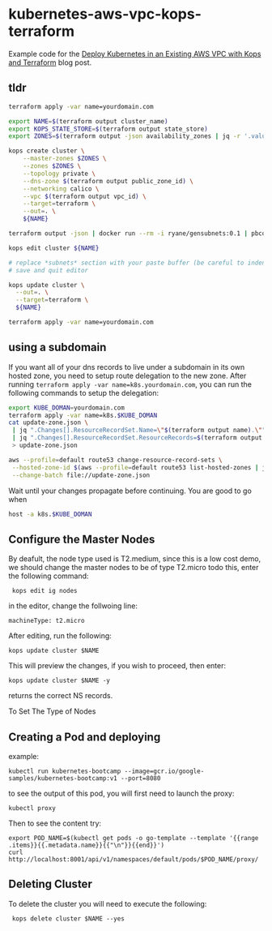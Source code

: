 # kubernetes-aws-vpc-kops-terraform

Example code for
the
[Deploy Kubernetes in an Existing AWS VPC with Kops and Terraform](https://ryaneschinger.com/blog/kubernetes-aws-vpc-kops-terraform/) blog
post.

## tldr

```bash
terraform apply -var name=yourdomain.com

export NAME=$(terraform output cluster_name)
export KOPS_STATE_STORE=$(terraform output state_store)
export ZONES=$(terraform output -json availability_zones | jq -r '.value|join(",")')

kops create cluster \
    --master-zones $ZONES \
    --zones $ZONES \
    --topology private \
    --dns-zone $(terraform output public_zone_id) \
    --networking calico \
    --vpc $(terraform output vpc_id) \
    --target=terraform \
    --out=. \
    ${NAME}

terraform output -json | docker run --rm -i ryane/gensubnets:0.1 | pbcopy

kops edit cluster ${NAME}

# replace *subnets* section with your paste buffer (be careful to indent properly)
# save and quit editor

kops update cluster \
  --out=. \
  --target=terraform \
  ${NAME}

terraform apply -var name=yourdomain.com
```

## using a subdomain

If you want all of your dns records to live under a subdomain in its own hosted
zone, you need to setup route delegation to the new zone. After running
`terraform apply -var name=k8s.yourdomain.com`, you can run the following
commands to setup the delegation:

```bash
export KUBE_DOMAN=yourdomain.com
terraform apply -var name=k8s.$KUBE_DOMAN
cat update-zone.json \
 | jq ".Changes[].ResourceRecordSet.Name=\"$(terraform output name).\"" \
 | jq ".Changes[].ResourceRecordSet.ResourceRecords=$(terraform output -json name_servers | jq '.value|[{"Value": .[]}]')" \
 > update-zone.json

aws --profile=default route53 change-resource-record-sets \
 --hosted-zone-id $(aws --profile=default route53 list-hosted-zones | jq -r '.HostedZones[] | select(.Name=="$KUBE_DOMAN.") | .Id' | sed 's/\/hostedzone\///') \
 --change-batch file://update-zone.json
```

Wait until your changes propagate before continuing. You are good to go when

```bash
host -a k8s.$KUBE_DOMAN
```

## Configure the Master Nodes

By deafult, the node type used is T2.medium, since this is a low cost demo, we should change the master nodes to be of type T2.micro
todo this, enter the following command:
```
 kops edit ig nodes  
```

in the editor, change the follwoing line:
```
machineType: t2.micro
```

After editing, run the following:

```
kops update cluster $NAME
```

This will preview the changes, if you wish to proceed, then enter:

```
kops update cluster $NAME -y
```


returns the correct NS records.

To Set The Type of Nodes

## Creating a Pod and deploying

example:
```
kubectl run kubernetes-bootcamp --image=gcr.io/google-samples/kubernetes-bootcamp:v1 --port=8080
```

to see the output of this pod, you will first need to launch the proxy:
```
kubectl proxy
```

Then to see the content try:

```
export POD_NAME=$(kubectl get pods -o go-template --template '{{range .items}}{{.metadata.name}}{{"\n"}}{{end}}')
curl http://localhost:8001/api/v1/namespaces/default/pods/$POD_NAME/proxy/
```


## Deleting Cluster
To delete the cluster you will need to execute the following:

```
 kops delete cluster $NAME --yes
```